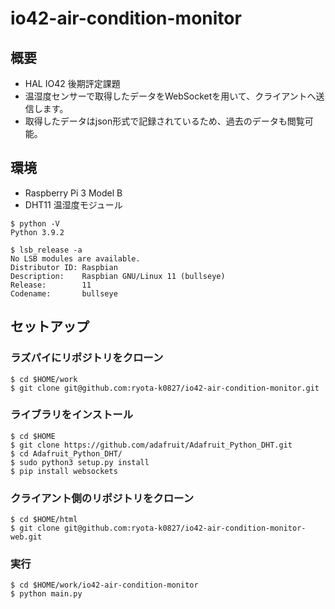 # io42-air-condition-monitor

## 概要
- HAL IO42 後期評定課題
- 温湿度センサーで取得したデータをWebSocketを用いて、クライアントへ送信します。
- 取得したデータはjson形式で記録されているため、過去のデータも閲覧可能。

## 環境
- Raspberry Pi 3 Model B
- DHT11 温湿度モジュール

```console
$ python -V
Python 3.9.2

$ lsb_release -a
No LSB modules are available.
Distributor ID: Raspbian
Description:    Raspbian GNU/Linux 11 (bullseye)
Release:        11
Codename:       bullseye
```

## セットアップ

### ラズパイにリポジトリをクローン
```console
$ cd $HOME/work
$ git clone git@github.com:ryota-k0827/io42-air-condition-monitor.git
```

### ライブラリをインストール
```console
$ cd $HOME
$ git clone https://github.com/adafruit/Adafruit_Python_DHT.git
$ cd Adafruit_Python_DHT/
$ sudo python3 setup.py install
$ pip install websockets
```

### クライアント側のリポジトリをクローン
```console
$ cd $HOME/html
$ git clone git@github.com:ryota-k0827/io42-air-condition-monitor-web.git
```

### 実行
```console
$ cd $HOME/work/io42-air-condition-monitor
$ python main.py
```
